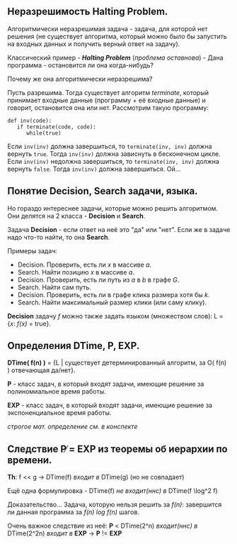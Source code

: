 ## Неразрешимость Halting Problem.

Алгоритмически неразрешимая задача - задача, для которой нет решения 
(не существует алгоритма, который можно было бы запустить на входных данных и получить верный ответ на задачу).

Классический пример - ***Halting Problem*** (*проблема оставнова*) - Дана программа - остановится ли она когда-нибудь?

Почему же она алгоритмически неразрешима?

Пусть разрешима.
Тогда существует алгоритм *terminate*, который принимает входные данные (программу + её входные данные) и говорит, остановится она или нет.
Рассмотрим такую программу:
```
def inv(code):
   if terminate(code, code):
      while(true)
```
Если `inv(inv)` должна завершиться, то `terminate(inv, inv)` должна вернуть `true`. Тогда `inv(inv)` должна зависнуть в бесконечном цикле.
Если `inv(inv)` недолжна завершиться, то `terminate(inv, inv)` должна вернуть `false`. Тогда `inv(inv)` должна завершиться. Ой...

## Понятие Decision, Search задачи, языка.

Но гораздо интереснее задачи, которые можно решить алгоритмом.
Они делятся на 2 класса - **Decision** и **Search**.

Задача **Decision** - если ответ на неё это "да" или "нет".
Если же в задаче надо что-то найти, то она **Search**.

Примеры задач:
 * Decision. Проверить, есть ли *x* в массиве *a*.
 * Search. Найти позицию *x* в массиве *a*.
 * Decision. Проверить, есть ли путь из *a* в *b* в графе *G*.
 * Search. Найти сам путь.
 * Decision. Проверить, есть ли в графе клика размера хотя бы *k*.
 * Search. Найти максимальный размер клики (или саму клику).
 
**Decision** задачу *f* можно также задать языком (множеством слов): L = {*x*: *f(x)* = true}.

## Определения DTime, P, EXP.

**DTime( f(n) )** = {L | существует детерминированный алгоритм, за O( f(n) ) отвечающая да/нет}.

**P** - класс задач, в который входят задачи, имеющие решение за полиномиальное время работы.

**EXP** - класс задач, в который входят задачи, имеющие решение за экспоненциальное время работы.

*строгое мат. определение см. в конспекте*

## Cледствие P ̸= EXP из теоремы об иерархии по времени.

**Th**: f << g -> DTime(f) *входит в* DTime(g) (но не совпадает)

Ещё одна формулировка - DTime(f) *не входит(ннс) в* DTime(f \log^2 f)

Доказательство... Задача, которую нельзя решить за *f(n)*: завершится ли данная программа за *f(n) log f(n)* шагов. 

Очень важное следствие из неё: **P** < DTime(2^n) *входит(ннс) в* DTime(2^2n) *входит в* **EXP** -> **P** != **EXP**




















